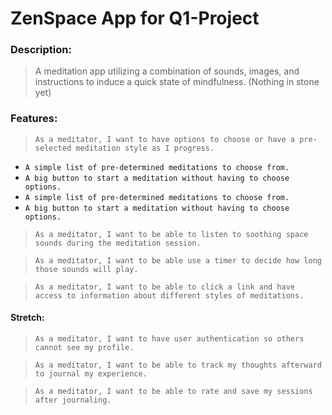 # ZenSpace App for Q1-Project

### Description:

> A meditation app utilizing a combination of sounds, images, and instructions to induce a quick state of mindfulness. (Nothing in stone yet)

### Features:

> `As a meditator, I want to have options to choose or have a pre-selected meditation style as I progress.`
 * `A simple list of pre-determined meditations to choose from.`
 * `A big button to start a meditation without having to choose options.`
 * `A simple list of pre-determined meditations to choose from.`
 * `A big button to start a meditation without having to choose options.`

> `As a meditator, I want to be able to listen to soothing space sounds during the meditation session.`

> `As a meditator, I want to be able use a timer to decide how long those sounds will play.`

> `As a meditator, I want to be able to click a link and have access to information about different styles of meditations.`

#### Stretch:

> `As a meditator, I want to have user authentication so others cannot see my profile.`

> `As a meditator, I want to be able to track my thoughts afterward to journal my experience.`

> `As a meditator, I want to be able to rate and save my sessions after journaling.`

